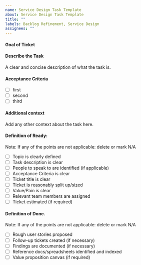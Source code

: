 ```yaml
---
name: Service Design Task Template
about: Service Design Task Template
title: ""
labels: Backlog Refinement, Service Design
assignees: ""
---
```


#### Goal of Ticket

#### Describe the Task

A clear and concise description of what the task is.

#### Acceptance Criteria

- [ ] first
- [ ] second
- [ ] third

#### Additional context

Add any other context about the task here.

#### Definition of Ready:

Note: If any of the points are not applicable: delete or mark N/A

- [ ] Topic is clearly defined
- [ ] Task description is clear
- [ ] People to speak to are identified (if applicable)
- [ ] Acceptance Criteria is clear
- [ ] Ticket title is clear
- [ ] Ticket is reasonably split up/sized
- [ ] Value/Pain is clear
- [ ] Relevant team members are assigned
- [ ] Ticket estimated (if required)

#### Definition of Done.

Note: If any of the points are not applicable: delete or mark N/A

- [ ] Rough user stories proposed
- [ ] Follow-up tickets created (if necessary)
- [ ] Findings are documented (if necessary)
- [ ] Reference docs/spreadsheets identified and indexed
- [ ] Value proposition canvas (if required)
